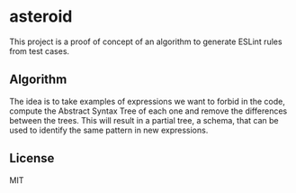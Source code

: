 # asteroid

This project is a proof of concept of an algorithm to generate ESLint rules from test cases.

## Algorithm

The idea is to take examples of expressions we want to forbid in the code, compute the Abstract Syntax Tree of each one and remove the differences between the trees. This will result in a partial tree, a schema, that can be used to identify the same pattern in new expressions.

## License

MIT
